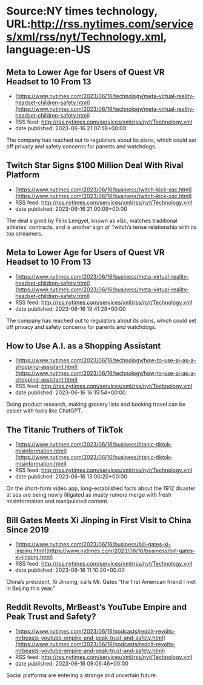 # Source:NY times technology, URL:http://rss.nytimes.com/services/xml/rss/nyt/Technology.xml, language:en-US

## Meta to Lower Age for Users of Quest VR Headset to 10 From 13
 - [https://www.nytimes.com/2023/06/16/technology/meta-virtual-reality-headset-children-safety.html](https://www.nytimes.com/2023/06/16/technology/meta-virtual-reality-headset-children-safety.html)
 - RSS feed: http://rss.nytimes.com/services/xml/rss/nyt/Technology.xml
 - date published: 2023-06-16 21:07:58+00:00

The company has reached out to regulators about its plans, which could set off privacy and safety concerns for parents and watchdogs.

## Twitch Star Signs $100 Million Deal With Rival Platform
 - [https://www.nytimes.com/2023/06/16/business/twitch-kick-xqc.html](https://www.nytimes.com/2023/06/16/business/twitch-kick-xqc.html)
 - RSS feed: http://rss.nytimes.com/services/xml/rss/nyt/Technology.xml
 - date published: 2023-06-16 21:00:09+00:00

The deal signed by Félix Lengyel, known as xQc, matches traditional athletes’ contracts, and is another sign of Twitch’s tense relationship with its top streamers.

## Meta to Lower Age for Users of Quest VR Headset to 10 From 13
 - [https://www.nytimes.com/2023/06/16/business/meta-virtual-reality-headset-children-safety.html](https://www.nytimes.com/2023/06/16/business/meta-virtual-reality-headset-children-safety.html)
 - RSS feed: http://rss.nytimes.com/services/xml/rss/nyt/Technology.xml
 - date published: 2023-06-16 19:41:28+00:00

The company has reached out to regulators about its plans, which could set off privacy and safety concerns for parents and watchdogs.

## How to Use A.I. as a Shopping Assistant
 - [https://www.nytimes.com/2023/06/16/technology/how-to-use-ai-as-a-shopping-assistant.html](https://www.nytimes.com/2023/06/16/technology/how-to-use-ai-as-a-shopping-assistant.html)
 - RSS feed: http://rss.nytimes.com/services/xml/rss/nyt/Technology.xml
 - date published: 2023-06-16 16:15:54+00:00

Doing product research, making grocery lists and booking travel can be easier with tools like ChatGPT.

## The Titanic Truthers of TikTok
 - [https://www.nytimes.com/2023/06/16/business/titanic-tiktok-misinformation.html](https://www.nytimes.com/2023/06/16/business/titanic-tiktok-misinformation.html)
 - RSS feed: http://rss.nytimes.com/services/xml/rss/nyt/Technology.xml
 - date published: 2023-06-16 13:00:20+00:00

On the short-form video app, long-established facts about the 1912 disaster at sea are being newly litigated as musty rumors merge with fresh misinformation and manipulated content.

## Bill Gates Meets Xi Jinping in First Visit to China Since 2019
 - [https://www.nytimes.com/2023/06/16/business/bill-gates-xi-jinping.html](https://www.nytimes.com/2023/06/16/business/bill-gates-xi-jinping.html)
 - RSS feed: http://rss.nytimes.com/services/xml/rss/nyt/Technology.xml
 - date published: 2023-06-16 11:10:20+00:00

China’s president, Xi Jinping, calls Mr. Gates “the first American friend I met in Beijing this year.”

## Reddit Revolts, MrBeast’s YouTube Empire and Peak Trust and Safety?
 - [https://www.nytimes.com/2023/06/16/podcasts/reddit-revolts-mrbeasts-youtube-empire-and-peak-trust-and-safety.html](https://www.nytimes.com/2023/06/16/podcasts/reddit-revolts-mrbeasts-youtube-empire-and-peak-trust-and-safety.html)
 - RSS feed: http://rss.nytimes.com/services/xml/rss/nyt/Technology.xml
 - date published: 2023-06-16 09:06:46+00:00

Social platforms are entering a strange and uncertain future.

